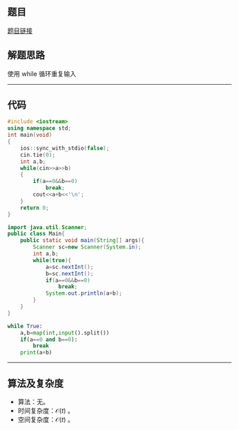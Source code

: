 ## 题目
[题目链接](https://www.nowcoder.com/practice/a561ad77e7bb45679db2bd7317fded84?tpId=372&tqId=10979357&sourceUrl=/exam/oj&channenl=wgithub&fromPut=wgithub)

## 解题思路
使用 while 循环重复输入

---

## 代码

``` cpp []
#include <iostream>
using namespace std;
int main(void)
{
	ios::sync_with_stdio(false);
	cin.tie(0);
	int a,b;
	while(cin>>a>>b)
	{
		if(a==0&&b==0)
			break;
		cout<<a+b<<'\n';
	}
	return 0;
}
```
``` java []
import java.util.Scanner;
public class Main{
    public static void main(String[] args){
        Scanner sc=new Scanner(System.in);
        int a,b;
        while(true){
            a=sc.nextInt();
            b=sc.nextInt();
            if(a==0&&b==0)
                break;
            System.out.println(a+b);
        }
    }
}
```
``` python []
while True:
    a,b=map(int,input().split())
    if(a==0 and b==0):
        break
    print(a+b)
```

---

## 算法及复杂度
- 算法：无。  
- 时间复杂度：$\mathcal{O}(t)$ 。  
- 空间复杂度：$\mathcal{O}(t)$ 。
